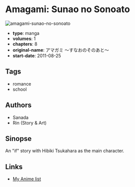# Amagami: Sunao no Sonoato

![amagami-sunao-no-sonoato](https://cdn.myanimelist.net/images/manga/2/160636.jpg)

-   **type**: manga
-   **volumes**: 1
-   **chapters**: 8
-   **original-name**: アマガミ ～すなおのそのあと～
-   **start-date**: 2011-08-25

## Tags

-   romance
-   school

## Authors

-   Sanada
-   Rin (Story & Art)

## Sinopse

An "if" story with Hibiki Tsukahara as the main character.

## Links

-   [My Anime list](https://myanimelist.net/manga/91091/Amagami__Sunao_no_Sonoato)
